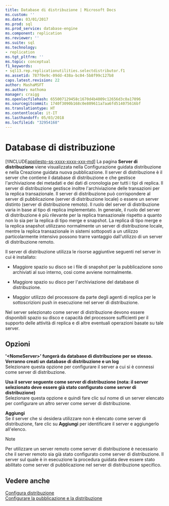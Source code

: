 ```yaml
---
title: Database di distribuzione | Microsoft Docs
ms.custom: ''
ms.date: 03/01/2017
ms.prod: sql
ms.prod_service: database-engine
ms.component: replication
ms.reviewer: ''
ms.suite: sql
ms.technology:
- replication
ms.tgt_pltfrm: ''
ms.topic: conceptual
f1_keywords:
- sql13.rep.replicationutilities.selectdistributor.f1
ms.assetid: 787f0e9c-09dd-438a-bc04-5b8f99c127b8
caps.latest.revision: 22
author: MashaMSFT
ms.author: mathoma
manager: craigg
ms.openlocfilehash: 655007129458c1670d4b4009c12656d3c0a17096
ms.sourcegitcommit: 1740f3090b168c0e809611a7aa6fd514075616bf
ms.translationtype: HT
ms.contentlocale: it-IT
ms.lasthandoff: 05/03/2018
ms.locfileid: "32954168"
---
```

# <a name="distributor"></a>Database di distribuzione
[!INCLUDE[appliesto-ss-xxxx-xxxx-xxx-md](../../includes/appliesto-ss-xxxx-xxxx-xxx-md.md)]
  La pagina **Server di distribuzione** viene visualizzata nella Configurazione guidata distribuzione e nella Creazione guidata nuova pubblicazione. Il server di distribuzione è il server che contiene il database di distribuzione e che gestisce l'archiviazione dei metadati e dei dati di cronologia per tutti i tipi di replica. Il server di distribuzione gestisce inoltre l'archiviazione delle transazioni per la replica transazionale. Il server di distribuzione può corrispondere al server di pubblicazione (server di distribuzione locale) o essere un server distinto (server di distribuzione remoto). Il ruolo del server di distribuzione varia in base al tipo di replica implementato. In generale, il ruolo del server di distribuzione è più rilevante per la replica transazionale rispetto a quanto non lo sia per la replica di tipo merge e snapshot. La replica di tipo merge e la replica snapshot utilizzano normalmente un server di distribuzione locale, mentre la replica transazionale in sistemi sottoposti a un utilizzo particolarmente intensivo possono trarre vantaggio dall'utilizzo di un server di distribuzione remoto.  
  
 Il server di distribuzione utilizza le risorse aggiuntive seguenti nel server in cui è installato:  
  
-   Maggiore spazio su disco se i file di snapshot per la pubblicazione sono archiviati al suo interno, così come avviene normalmente.  
  
-   Maggiore spazio su disco per l'archiviazione del database di distribuzione.  
  
-   Maggior utilizzo del processore da parte degli agenti di replica per le sottoscrizioni push in esecuzione nel server di distribuzione.  
  
 Nel server selezionato come server di distribuzione devono essere disponibili spazio su disco e capacità del processore sufficienti per il supporto delle attività di replica e di altre eventuali operazioni basate su tale server.  
  
## <a name="options"></a>Opzioni  
 **'\<NomeServer>' fungerà da database di distribuzione per se stesso. Verranno creati un database di distribuzione e un log**  
 Selezionare questa opzione per configurare il server a cui si è connessi come server di distribuzione.  
  
 **Usa il server seguente come server di distribuzione (nota: il server selezionato deve essere già stato configurato come server di distribuzione)**  
 Selezionare questa opzione e quindi fare clic sul nome di un server elencato per configurare un altro server come server di distribuzione.  
  
 **Aggiungi**  
 Se il server che si desidera utilizzare non è elencato come server di distribuzione, fare clic su **Aggiungi** per identificare il server e aggiungerlo all'elenco.  
  
> [!NOTE]  
>  Per utilizzare un server remoto come server di distribuzione è necessario che il server remoto sia già stato configurato come server di distribuzione. Il server sul quale è in esecuzione la procedura guidata deve essere stato abilitato come server di pubblicazione nel server di distribuzione specifico.  
  
## <a name="see-also"></a>Vedere anche  
 [Configura distribuzione](../../relational-databases/replication/configure-distribution.md)   
 [Configurare la pubblicazione e la distribuzione](../../relational-databases/replication/configure-publishing-and-distribution.md)  
  
  
